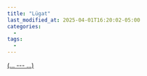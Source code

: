 ```yaml
---
title: "Lügat"
last_modified_at: 2025-04-01T16:20:02-05:00
categories:
  - 
tags:
  - 
---
```


[ (... --- ...)](https://www.youtube.com/watch?v=WtU7MAhvr9M)